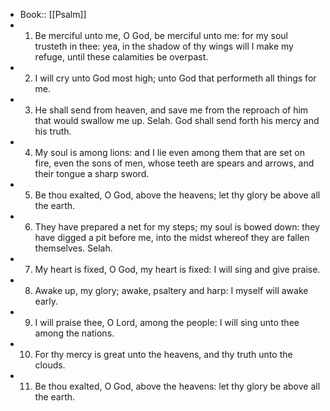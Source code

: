 - Book:: [[Psalm]]
- 1. Be merciful unto me, O God, be merciful unto me: for my soul trusteth in thee: yea, in the shadow of thy wings will I make my refuge, until these calamities be overpast.
- 2. I will cry unto God most high; unto God that performeth all things for me.
- 3. He shall send from heaven, and save me from the reproach of him that would swallow me up. Selah. God shall send forth his mercy and his truth.
- 4. My soul is among lions: and I lie even among them that are set on fire, even the sons of men, whose teeth are spears and arrows, and their tongue a sharp sword.
- 5. Be thou exalted, O God, above the heavens; let thy glory be above all the earth.
- 6. They have prepared a net for my steps; my soul is bowed down: they have digged a pit before me, into the midst whereof they are fallen themselves. Selah.
- 7. My heart is fixed, O God, my heart is fixed: I will sing and give praise.
- 8. Awake up, my glory; awake, psaltery and harp: I myself will awake early.
- 9. I will praise thee, O Lord, among the people: I will sing unto thee among the nations.
- 10. For thy mercy is great unto the heavens, and thy truth unto the clouds.
- 11. Be thou exalted, O God, above the heavens: let thy glory be above all the earth.
